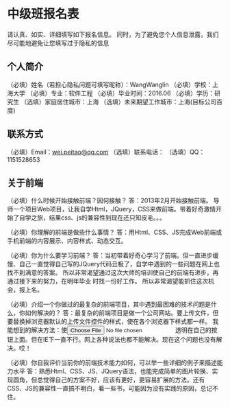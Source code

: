 # 中级班报名表

请认真、如实、详细填写如下报名信息。
同时，为了避免您个人信息泄露，我们尽可能地避免让您填写过于隐私的信息

## 个人简介

（必填）姓名（若担心隐私问题可填写昵称）：WangWanglin
（必填）学校：上海大学
（必填）专业：软件工程
（必填）毕业时间：2016.06
（必填）学历：研究生
（选填）家庭居住城市：上海
（选填）未来期望工作城市：上海(目标公司百度)

## 联系方式

（必填）Email：wei.peitao@qq.com
（选填）联系电话：
（选填）QQ：1151528653

## 关于前端

（必填）什么时候开始接触前端？因何接触？
		答：2013年2月开始接触前端。
			导师一个项目Web项目，让我自学Html，JQuery，CSS来做前端。带着好奇激情开始了自学之旅，结果css、js的兼容性到现在还只知皮毛。。。


（必填）你理解的前端是做些什么事情？
		答：用Html、CSS、JS完成Web前端或手机前端的内容展示、内容样式、动态交互。

（必填）你为什么要学习前端？
		答：当初带着好奇心学习了前端。但一直进步缓慢、自己一直觉得自己写的JQuery代码丑极了，自学中遇到的一些问题在网上也找不到满意的答案。
			所以非常渴望通过这次大师的培训使自己的前端有进步，再通过接下来的努力，在明年毕业
		时找一份好工作。
			所以非常渴望能抓住这次机会，报上名。

（必填）介绍一个你做过的最复杂的前端项目，其中遇到最困难的技术问题是什么，你如何解决的？
		答：最复杂的前端项目是做一个公司网站。要上传文件，但要替换掉浏览器默认的上传文件控件的样式，使在各个浏览器下样式都一样。
		我能想到的解决方法：使<input type="file">透明在自己的按钮上面。但在IE下一直不行。网上各种说法也都不能解决。现在这个问题也没有解决。哎！

（必填）你自我评价当前你的前端技术能力如何，可以举一些详细的例子来描述能力水平
		答：熟悉Html、CSS、JS、JQuery语法，也能完成简单的图片轮换、实现圆角，但总觉得自己的方案不好，应该有更好，更容易扩展的方法。还有CSS、JS的兼容性一直搞不明白，看一些书，可能因为没有实践的原因，总记不住。


